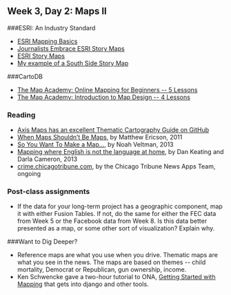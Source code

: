 ## Week 3, Day 2: Maps II

###ESRI: An Industry Standard
- [ESRI Mapping Basics](http://www.esri.com/connected#Mapping%20Our%20World)
- [Journalists Embrace ESRI Story Maps](https://blogs.esri.com/esri/esri-insider/2015/07/06/journalists-embrace-story-maps/)
- [ESRI Story Maps](http://storymaps.arcgis.com/en/)
- [My example of a South Side Story Map](http://jacklule.github.io/pages/ESRIMapStory.html)

###CartoDB
- [The Map Academy: Online Mapping for Beginners -- 5 Lessons](http://academy.cartodb.com/courses/beginners-course/)
- [The Map Academy: Introduction to Map Design -- 4 Lessons](http://academy.cartodb.com/courses/design-for-beginners/)

### Reading

- [Axis Maps has an excellent Thematic Cartography Guide on GitHub](http://axismaps.github.io/thematic-cartography/)
- [When Maps Shouldn’t Be Maps](http://www.ericson.net/content/2011/10/when-maps-shouldnt-be-maps/), by Matthew Ericson, 2011
- [So You Want To Make a Map...](https://github.com/veltman/learninglunches/tree/master/maps), by Noah Veltman, 2013
- [Mapping where English is not the language at home](http://www.washingtonpost.com/wp-srv/special/national/us-language-map/), by Dan Keating and Darla Cameron, 2013
- [crime.chicagotribune.com](http://crime.chicagotribune.com/), by the Chicago Tribune News Apps Team, ongoing

### Post-class assignments

- If the data for your long-term project has a geographic component, map it with either Fusion Tables. If not, do the same for either the FEC data from Week 5 or the Facebook data from Week 8. Is this data better presented as a map, or some other sort of visualization? Explain why.

###Want to Dig Deeper?

- Reference maps are what you use when you drive. Thematic maps are what you see in the news. The maps are based on themes -- child mortality, Democrat or Republican, gun ownership, income. 
- Ken Schwencke gave a two-hour tutorial to ONA, [Getting Started with Mapping](http://forjournalism.github.io/courses/mapping/) that gets into django and other tools.
